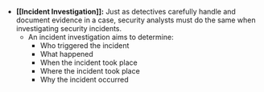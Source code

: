 - **[[Incident Investigation]]:** Just as detectives carefully handle and document evidence in a case, security analysts must do the same when investigating security incidents. 
	- An incident investigation aims to determine: 
		- Who triggered the incident
		- What happened
		- When the incident took place 
		- Where the incident took place
		- Why the incident occurred